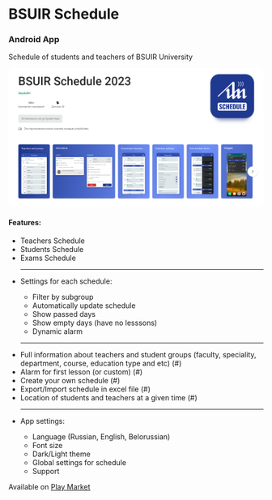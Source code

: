 # BSUIR Schedule
<h3>Android App</h3>

<span>Schedule of students and teachers of BSUIR University</span>

<div style="border-radius: 10px; overflow: hidden;">
<img src="readme-source/application-google-play-screen.png" style="border-radius: 10px; overflow: hidden;" alt="google play screen" />
</div>

<h4>Features:</h4>
<ul>
  <li>Teachers Schedule</li>
  <li>Students Schedule</li>
  <li>Exams Schedule</li>
  <hr />
  <li>Settings for each schedule:</li>
  <ul>
    <li>Filter by subgroup</li>
    <li>Automatically update schedule</li>
    <li>Show passed days</li>
    <li>Show empty days (have no lesssons)</li>
    <li>Dynamic alarm</li>
  </ul>
  <hr />
  <li>Full information about teachers and student groups (faculty, speciality, department, course, education type and etc) (#)</li>
  <li>Alarm for first lesson (or custom) (#)</li>
  <li>Create your own schedule (#)</li>
  <li>Export/Import schedule in excel file (#)</li>
  <li>Location of students and teachers at a given time (#)</li>
  <hr />
  <li>App settings:</li>
  <ul>
    <li>Language (Russian, English, Belorussian)</li>
    <li>Font size</li>
    <li>Dark/Light theme</li>
    <li>Global settings for schedule</li>
    <li>Support</li>
  </ul>
</ul>


Available on <a href="https://play.google.com/store/apps/details?id=com.bsuir.bsuirschedule">Play Market</a>
